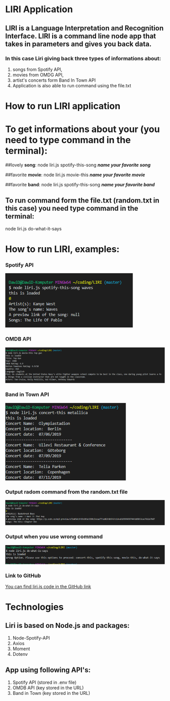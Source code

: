 # **LIRI** Application
## LIRI is a Language Interpretation and Recognition Interface. LIRI is a command line node app that takes in parameters and gives you back data.
### In this case Liri giving back three types of informations about:
1. songs from Spotify API,
2. movies from OMDG API,
3. artist's concerts form Band In Town API
4. Application is also able to run command using the file.txt

# How to run LIRI application

# To get informations about your (you need to type command in the terminal):
##lovely **song**:
node liri.js spotify-this-song ***name your favorite song***

##favorite **movie**:
node liri.js movie-this ***name your favorite movie***

##favorite **band**:
node liri.js spotify-this-song ***name your favorite band***

## To run command form the file.txt (random.txt in this case) you need type command in the terminal:

node liri.js do-what-it-says

# How to run LIRI, examples:

### Spotify API
![alt text](1.png)

### OMDB API

![alt text](2.png)

### Band in Town API

![alt text](3.png)

### Output radom command from the random.txt file

![alt text](4.png)

### Output when you use wrong command

![alt text](5.png)

### Link to GitHub 

[You can find liri.js code in the GitHub link](https://github.com/dudekdawid89/LIRI)


# Technologies
## Liri is based on Node.js and packages:

1. Node-Spotify-API
2. Axios
3. Moment
4. Dotenv

## App using following API's:

1. Spotify API (stored in .env file)
2.  OMDB API (key stored in the URL)
3. Band in Town (key stored in the URL)